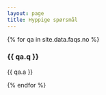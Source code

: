 ```yaml
---
layout: page
title: Hyppige spørsmål
---
```


{% for qa in site.data.faqs.no %}
  <h3>{{ qa.q }}</h3>
  <p>{{ qa.a }}</p>
{% endfor %}
